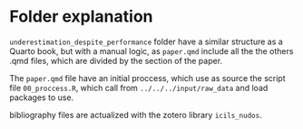 # Folder explanation

`underestimation_despite_performance` folder have a similar structure as a Quarto book, but with a manual logic, as `paper.qmd` include all the the others .qmd files, which are divided by the section of the paper. 

The `paper.qmd` file have an initial proccess, which use as source the script file `00_proccess.R`, which call from `../../../input/raw_data` and load packages to use.

bibliography files are actualized with the zotero library `icils_nudos`.

